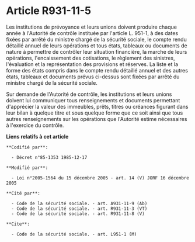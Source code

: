 # Article R931-11-5

Les institutions de prévoyance et leurs unions doivent produire chaque année à l'Autorité de contrôle instituée par l'article
L. 951-1, à des dates fixées par arrêté du ministre chargé de la sécurité sociale, le compte rendu détaillé annuel de leurs
opérations et tous états, tableaux ou documents de nature à permettre de contrôler leur situation financière, la marche de
leurs opérations, l'encaissement des cotisations, le règlement des sinistres, l'évaluation et la représentation des
provisions et réserves. La liste et la forme des états compris dans le compte rendu détaillé annuel et des autres états,
tableaux et documents prévus ci-dessus sont fixées par arrêté du ministre chargé de la sécurité sociale.

Sur demande de l'Autorité de contrôle, les institutions et leurs unions doivent lui communiquer tous renseignements et
documents permettant d'apprécier la valeur des immeubles, prêts, titres ou créances figurant dans leur bilan à quelque titre
et sous quelque forme que ce soit ainsi que tous autres renseignements sur les opérations que l'Autorité estime nécessaires à
l'exercice du contrôle.

**Liens relatifs à cet article**

	**Codifié par**:

	  - Décret n°85-1353 1985-12-17

	**Modifié par**:

	  - Loi n°2005-1564 du 15 décembre 2005 - art. 14 (V) JORF 16 décembre 2005

	**Cité par**:

	  - Code de la sécurité sociale. - art. A931-11-9 (Ab)
	  - Code de la sécurité sociale. - art. R931-11-3 (VT)
	  - Code de la sécurité sociale. - art. R931-11-8 (V)

	**Cite**:

	  - Code de la sécurité sociale. - art. L951-1 (M)
